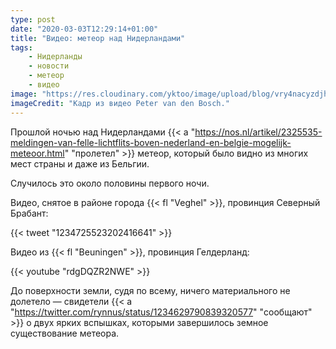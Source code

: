 ```yaml
---
type: post
date: "2020-03-03T12:29:14+01:00"
title: "Видео: метеор над Нидерландами"
tags:
    - Нидерланды
    - новости
    - метеор
    - видео
image: "https://res.cloudinary.com/yktoo/image/upload/blog/vry4nacyzdjhsp0hf0xh.jpg"
imageCredit: "Кадр из видео Peter van den Bosch."
---
```


Прошлой ночью над Нидерландами {{< a "https://nos.nl/artikel/2325535-meldingen-van-felle-lichtflits-boven-nederland-en-belgie-mogelijk-meteoor.html" "пролетел" >}} метеор, который было видно из многих мест страны и даже из Бельгии.

Случилось это около половины первого ночи.

<!--more-->

Видео, снятое в районе города {{< fl "Veghel" >}}, провинция Северный Брабант:

{{< tweet "1234725523202416641" >}}

Видео из {{< fl "Beuningen" >}}, провинция Гелдерланд:

{{< youtube "rdgDQZR2NWE" >}}

До поверхности земли, судя по всему, ничего материального не долетело — свидетели {{< a "https://twitter.com/rynnus/status/1234629790839320577" "сообщают" >}} о двух ярких вспышках, которыми завершилось земное существование метеора.